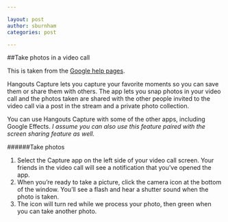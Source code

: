 ```yaml
---

layout: post
author: sburnham
categories: post

---
```


##Take photos in a video call

This is taken from the [Google help pages](https://support.google.com/plus/answer/3004555?hl=en).

Hangouts Capture lets you capture your favorite moments so you can save them or share them with others. The app lets you snap photos in your video call and the photos taken are shared with the other people invited to the video call via a post in the stream and a private photo collection.

You can use Hangouts Capture with some of the other apps, including Google Effects.
 *I assume you can also use this feature paired with the screen sharing feature as well.*

######Take photos

1. Select the Capture app on the left side of your video call screen. Your friends in the video call will see a notification that you’ve opened the app.
2. When you’re ready to take a picture, click the camera icon  at the bottom of the window. You’ll see a flash and hear a shutter sound when the photo is taken.
3. The icon will turn red while we process your photo, then green when you can take another photo.




